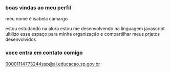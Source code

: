 ### boas vindas ao meu perfil

meu nome é isabela camargo

estou estudando na alura
estou me desenvolvendo na linguagem javascript
ultilizo esse espaço para minha organização e compartilhar meus prjetos desenvolvidos

### voce entra em contato comigo


00001114773244ssp@al.educacao.sp.gov.br
